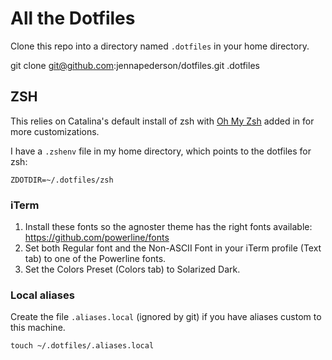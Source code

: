 # All the Dotfiles

Clone this repo into a directory named `.dotfiles` in your home directory.

git clone git@github.com:jennapederson/dotfiles.git .dotfiles

## ZSH

This relies on Catalina's default install of zsh with [Oh My Zsh](https://ohmyz.sh/) added in for more customizations.

I have a `.zshenv` file in my home directory, which points to the dotfiles for zsh:

```
ZDOTDIR=~/.dotfiles/zsh
```

### iTerm

1. Install these fonts so the agnoster theme has the right fonts available: https://github.com/powerline/fonts
1. Set both Regular font and the Non-ASCII Font in your iTerm profile (Text tab) to one of the Powerline fonts.
1. Set the Colors Preset (Colors tab) to Solarized Dark.

### Local aliases

Create the file `.aliases.local` (ignored by git) if you have aliases custom to this machine.

```
touch ~/.dotfiles/.aliases.local
```